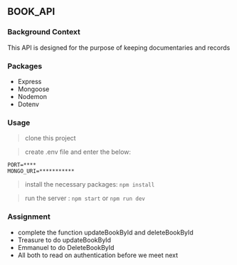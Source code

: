 ## BOOK_API

### Background Context
This API is designed for the purpose of keeping documentaries and records

### Packages
- Express
- Mongoose
- Nodemon
- Dotenv


### Usage
> clone this project

> create .env file and enter the below:
```
PORT=****
MONGO_URI=***********
```

> install the necessary packages: `npm install`

> run the server : `npm start` or `npm run dev` 

### Assignment
- complete the function updateBookById and deleteBookById
- Treasure to do updateBookById
- Emmanuel to do DeleteBookById
- All both to read on authentication before we meet next
